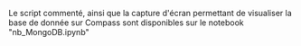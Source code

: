 Le script commenté, ainsi que la capture d'écran permettant de visualiser la base de donnée sur Compass sont disponibles sur le notebook "nb_MongoDB.ipynb"
